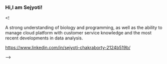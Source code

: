 ### Hi,I am Sejyoti!

<!

A strong understanding of biology and programming, as well as the ability to manage cloud platform with customer service knowledge and the most recent developments in data analysis.

https://www.linkedin.com/in/sejyoti-chakraborty-2124b519b/



-->
